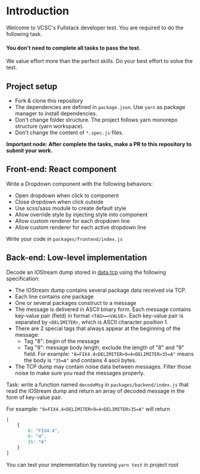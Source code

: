 # Introduction

Welcome to VCSC's Fullstack developer test. You are required to do the following task. 
#### **You don't need to complete all tasks to pass the test**. 
We value effort more than the perfect skills. Do your best effort to solve the test.

## Project setup
- Fork & clone this repository
- The dependencies are defined in `package.json`. Use `yarn` as package manager to install dependencies.
- Don't change folder structure. The project follows yarn monorepo structure (yarn workspace).
- Don't change the content of `*.spec.js` files.

**Important node: After complete the tasks, make a PR to this repository to submit your work.**

## Front-end: React component
Write a Dropdown component with the following behaviors:
- Open dropdown when click to component
- Close dropdown when click outside
- Use scss/sass module to create default style
- Allow override style by injecting style into component
- Allow custom renderer for each dropdown line
- Allow custom renderer for each active dropdown line

Write your code in `packages/frontend/index.js`

## Back-end: Low-level implementation
Decode an IOStream dump stored in [data.tcp](packages/backend/data.tcp) using the following specification:
- The IOStream dump contains several package data received via TCP.
- Each line contains one package
- One or several packages construct to a message
- The message is delivered in ASCII binary form. Each message contains key-value pair (field) in format `<TAG>=<VALUE>`. Each key-value pair is separated by `<DELIMITER>`, which is ASCII character position 1.
- There are 2 special tags that always appear at the beginning of the message:
  - Tag "8": begin of the message
  - Tag "9": message body length, exclude the length of "8" and "9" field. For example: `"8=FIX4.4<DELIMITER>9=4<DELIMITER>35=A"` means the body is `"35=A"` and contains 4 ascii bytes.
- The TCP dump may contain noise data between messages. Filter those noise to make sure you read the messages properly.

Task: write a function named `decodeMsg` in `packages/backend/index.js` that read the IOStream dump and return an array of decoded message in the form of key-value pair. 

For example: `"8=FIX4.4<DELIMITER>9=4<DELIMITER>35=A"` will return
```javascript
[
    {
        8: "FIX4.4",
        9: "4",
        35: "A"
    }
]
```

You can test your implementation by running `yarn test` in project root